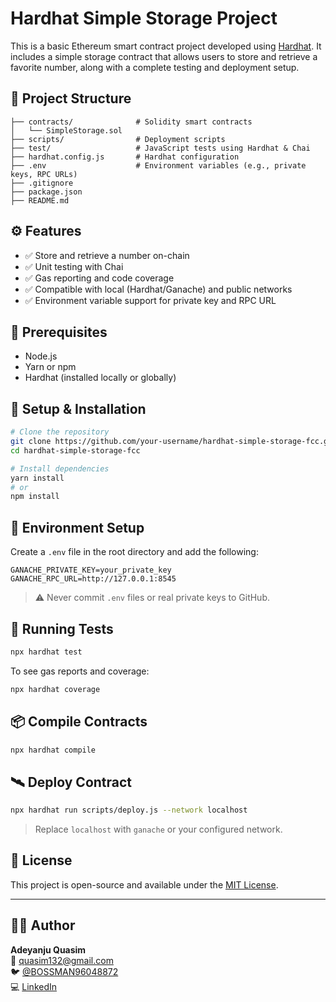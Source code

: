 # Hardhat Simple Storage Project

This is a basic Ethereum smart contract project developed using [Hardhat](https://hardhat.org/). It includes a simple storage contract that allows users to store and retrieve a favorite number, along with a complete testing and deployment setup.

## 📁 Project Structure

```
├── contracts/              # Solidity smart contracts
│   └── SimpleStorage.sol
├── scripts/                # Deployment scripts
├── test/                   # JavaScript tests using Hardhat & Chai
├── hardhat.config.js       # Hardhat configuration
├── .env                    # Environment variables (e.g., private keys, RPC URLs)
├── .gitignore
├── package.json
├── README.md
```

## ⚙️ Features

- ✅ Store and retrieve a number on-chain
- ✅ Unit testing with Chai
- ✅ Gas reporting and code coverage
- ✅ Compatible with local (Hardhat/Ganache) and public networks
- ✅ Environment variable support for private key and RPC URL

## 🔧 Prerequisites

- Node.js
- Yarn or npm
- Hardhat (installed locally or globally)

## 🚀 Setup & Installation

```bash
# Clone the repository
git clone https://github.com/your-username/hardhat-simple-storage-fcc.git
cd hardhat-simple-storage-fcc

# Install dependencies
yarn install
# or
npm install
```

## 🔐 Environment Setup

Create a `.env` file in the root directory and add the following:

```env
GANACHE_PRIVATE_KEY=your_private_key
GANACHE_RPC_URL=http://127.0.0.1:8545
```

> ⚠️ Never commit `.env` files or real private keys to GitHub.

## 🧪 Running Tests

```bash
npx hardhat test
```

To see gas reports and coverage:

```bash
npx hardhat coverage
```

## 📦 Compile Contracts

```bash
npx hardhat compile
```

## 🛰️ Deploy Contract

```bash
npx hardhat run scripts/deploy.js --network localhost
```

> Replace `localhost` with `ganache` or your configured network.

## 📄 License

This project is open-source and available under the [MIT License](LICENSE).

---

## 👨‍💻 Author

**Adeyanju Quasim**  
📧 quasim132@gmail.com  
🐦 [@BOSSMAN96048872](https://twitter.com/BOSSMAN96048872)  
💻 [LinkedIn](https://linkedin.com/in/your-link)

